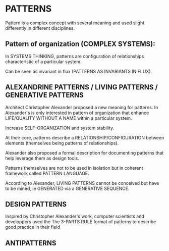 # PATTERNS

Pattern is a complex concept with several meaning and used slight differently in different disciplines.

## Pattern of organization (COMPLEX SYSTEMS): 

In SYSTEMS THINKING, patterns are configuration of relationships characteristic of a particular system.

Can be seen as invariant in flux (PATTERNS AS INVARIANTS IN FLUX).

## ALEXANDRINE PATTERNS / LIVING PATTERNS / GENERATIVE PATTERNS 

Architect Christopher Alexander proposed a new meaning for patterns. In Alexander's is only interested in pattern of organization that enhance LIFE/QUALITY WITHOUT A NAME within a particular system. 

Increase SELF-ORGANIZATION and system stability.

At their core, patterns describe a RELATIONSHIP/CONFIGURATION between elements (themselves being patterns of relationships).

Alexander also proposed a formal description for documenting patterns that help leverage them as design tools.

Patterns themselves are not to be used in isolation but in coherent framework called PATTERN LANGUAGE.

According to Alexander, LIVING PATTERNS cannot be conceived but have to be mined, ie GENERATED via a GENERATIVE SEQUENCE.

## DESIGN PATTERNS

Inspired by Christopher Alexander's work, computer scientists and developpers used the The 3-PARTS RULE format of patterns to describe good practice in their field 


## ANTIPATTERNS


